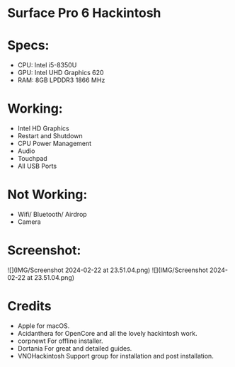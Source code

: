 # Surface Pro 6 Hackintosh

# Specs:
- CPU: Intel i5-8350U
- GPU: Intel UHD Graphics 620
- RAM: 8GB LPDDR3 1866 MHz

# Working:
- Intel HD Graphics 
- Restart and Shutdown
- CPU Power Management
- Audio
- Touchpad
- All USB Ports

# Not Working:
- Wifi/ Bluetooth/ Airdrop
- Camera


# Screenshot:
![](IMG/Screenshot 2024-02-22 at 23.51.04.png)
![](IMG/Screenshot 2024-02-22 at 23.51.04.png)


# Credits
- Apple for macOS.
- Acidanthera for OpenCore and all the lovely hackintosh work.
- corpnewt For offline installer.
- Dortania For great and detailed guides.
- VNOHackintosh Support group for installation and post installation.
